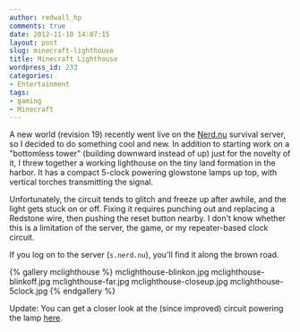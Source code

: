 ```yaml
---
author: redwall_hp
comments: true
date: 2012-11-10 14:07:15
layout: post
slug: minecraft-lighthouse
title: Minecraft Lighthouse
wordpress_id: 233
categories:
- Entertainment
tags:
- gaming
- Minecraft
---
```


A new world (revision 19) recently went live on the [Nerd.nu](http://nerd.nu/) survival server, so I decided to do something cool and new. In addition to starting work on a "bottomless tower" (building downward instead of up) just for the novelty of it, I threw together a working lighthouse on the tiny land formation in the harbor. It has a compact 5-clock powering glowstone lamps up top, with vertical torches transmitting the signal.

Unfortunately, the circuit tends to glitch and freeze up after awhile, and the light gets stuck on or off. Fixing it requires punching out and replacing a Redstone wire, then pushing the reset button nearby. I don't know whether this is a limitation of the server, the game, or my repeater-based clock circuit.

If you log on to the server (`s.nerd.nu`), you'll find it along the brown road.

{% gallery mclighthouse %}
mclighthouse-blinkon.jpg
mclighthouse-blinkoff.jpg
mclighthouse-far.jpg
mclighthouse-closeup.jpg
mclighthouse-5clock.jpg
{% endgallery %}

Update: You can get a closer look at the (since improved) circuit powering the lamp [here](http://matt.harzewski.com/2012/11/10/compact-redstone-5-clock-with-onoff-switch/).
